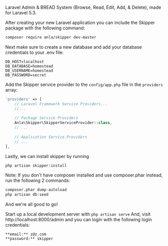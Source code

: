 Laravel Admin & BREAD System (Browse, Read, Edit, Add, & Delete), made for Laravel 5.3.


After creating your new Laravel application you can include the Skipper package with the following command: 

```bash
composer require anla/skipper dev-master
```

Next make sure to create a new database and add your database credentials to your .env file:

```
DB_HOST=localhost
DB_DATABASE=homestead
DB_USERNAME=homestead
DB_PASSWORD=secret
```

Add the Skipper service provider to the `config/app.php` file in the `providers` array:

```php
'providers' => [
    // Laravel Framework Service Providers...
    //...
    
    // Package Service Providers
    Anla\Skipper\SkipperServiceProvider::class,
    // ...
    
    // Application Service Providers
    // ...
],
```

Lastly, we can install skipper by running

```bash
php artisan skipper:install
```

Note: If you don't have composer installed and use composer.phar instead, run the following 2 commands:

```bash
composer.phar dump-autoload
php artisan db:seed
```

And we're all good to go! 

Start up a local development server with `php artisan serve` And, visit http://localhost:8000/admin and you can login with the following login credentials:

```
**email:** z@z.com
**password:** skipper
```
